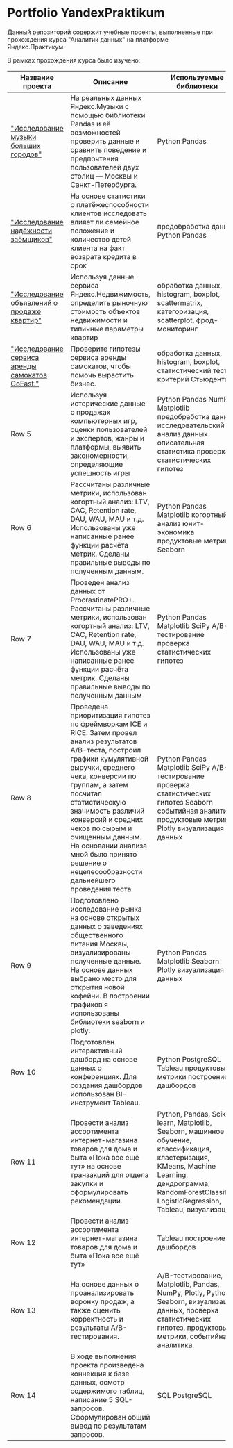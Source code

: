 # Portfolio YandexPraktikum

Данный репозиторий содержит учебные проекты, выполненные при прохождения курса "Аналитик данных" на платформе Яндекс.Практикум

В рамках прохождения курса было изучено:

| Название  проекта| Описание | Используемые библиотеки |
|----------|----------|----------|
| ["Исследование музыки больших городов"](https://github.com/AnnaVolk11/Portfolio/tree/main/01_Базовый%20Python)  | На реальных данных Яндекс.Музыки c помощью библиотеки Pandas и её возможностей проверить данные и сравнить поведение и предпочтения пользователей двух столиц — Москвы и Санкт-Петербурга.| Python Pandas |
| ["Исследование надёжности заёмщиков"](https://github.com/AnnaVolk11/Portfolio/tree/main/02_Предобработка%20данных) | На основе статистики о платёжеспособности клиентов исследовать влияет ли семейное положение и количество детей клиента на факт возврата кредита в срок  | предобработка данных Python Pandas   |
| ["Исследование объявлений о продаже квартир"](https://github.com/AnnaVolk11/Portfolio/tree/main/03_Исследовательский%20анализ%20данных)    | Используя данные сервиса Яндекс.Недвижимость, определить рыночную стоимость объектов недвижимости и типичные параметры квартир   | обработка данных, histogram, boxplot, scattermatrix, категоризация, scatterplot,  фрод-мониторинг|
| ["Исследование сервиса аренды самокатов GoFast."](https://github.com/AnnaVolk11/Portfolio/tree/main/04_Статистический%20анализ%20данных) | Проверите гипотезы сервиса аренды самокатов, чтобы помочь вырастить бизнес.   | обработка данных, histogram, boxplot, статистический тест, критерий Стьюдента   |
| Row 5    | Используя исторические данные о продажах компьютерных игр, оценки пользователей и экспертов, жанры и платформы, выявить закономерности, определяющие успешность игры    | Python Pandas NumPy Matplotlib предобработка данных исследовательский анализ данных описательная статистика проверка статистических гипотез|
| Row 6    | Рассчитаны различные метрики, использован когортный анализ: LTV, CAC, Retention rate, DAU, WAU, MAU и т.д. Использованы уже написанные ранее функции расчёта метрик. Сделаны правильные выводы по полученным данным. | Python Pandas Matplotlib когортный анализ юнит-экономика продуктовые метрики Seaborn |
| Row 7    |Проведен анализ данных от ProcrastinatePRO+. Рассчитаны различные метрики, использован когортный анализ: LTV, CAC, Retention rate, DAU, WAU, MAU и т.д. Использованы уже написанные ранее функции расчёта метрик. Сделаны правильные выводы по полученным данным  | Python Pandas Matplotlib SciPy A/B-тестирование проверка статистических гипотез |
| Row 8    | Проведена приоритизация гипотез по фреймворкам ICE и RICE. Затем провел анализ результатов A/B-теста, построил графики кумулятивной выручки, среднего чека, конверсии по группам, а затем посчитал статистическую значимость различий конверсий и средних чеков по сырым и очищенным данным. На основании анализа мной было принято решение о нецелесообразности дальнейшего проведения теста| Python Pandas Matplotlib SciPy A/B-тестирование проверка статистических гипотез Seaborn событийная аналитика продуктовые метрики Plotly визуализация данных |
| Row 9    | Подготовлено исследование рынка на основе открытых данных о заведениях общественного питания Москвы, визуализированы полученные данные. На основе данных выбрано место для открытия новой кофейни. В построении графиков я использованы библиотеки seaborn и plotly.| Python Pandas Matplotlib Seaborn Plotly визуализация данных |
| Row 10   | Подготовлен интерактивный дашборд на основе данных о конференциях. Для создания дашбордов использован BI-инструмент Tableau.  | Python PostgreSQL Tableau продуктовые метрики построение дашбордов |
| Row 11   | Провести анализ ассортимента интернет-магазина товаров для дома и быта «Пока все ещё тут» на основе транзакций для отдела закупки и сформулировать рекомендации.  | Python, Pandas, Scikit-learn, Matplotlib, Seaborn, машинное обучение, классификация, кластеризация, KMeans, Machine Learning, дендрограмма, RandomForestClassifier, LogisticRegression, Tableau, визуализация  |
| Row 12   | Провести анализ ассортимента интернет-магазина товаров для дома и быта «Пока все ещё тут»  | Tableau построение дашбордов |
| Row 13   | На основе данных о проанализировать воронку продаж, а также оценить корректность и результаты A/B-тестирования. | A/B-тестирование, Matplotlib, Pandas, NumPy, Plotly, Python, Seaborn, визуализация данных, проверка статистических гипотез, продуктовые метрики, событийная аналитика.  |
| Row 14   | В ходе выполнения проекта произведена коннекция к базе данных, осмотр содержимого таблиц, написание 5 SQL-запросов. Сформулирован общий вывод по результатам запросов.  | SQL PostgreSQL  |
